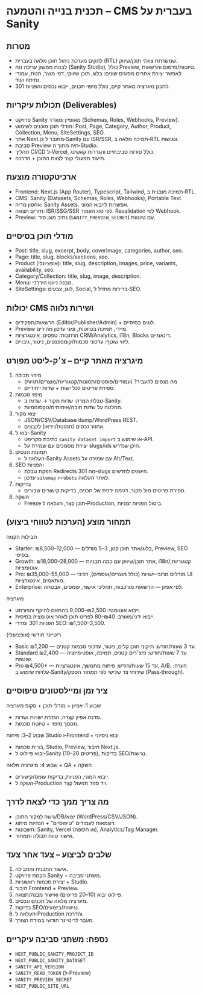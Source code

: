 תכנית בנייה והטמעה – CMS בעברית על Sanity
==========================================

מטרות
-----
- להקים מערכת ניהול תוכן מלאה בעברית (RTL) שמשרתת צוותי תוכן/שיווק.
- לבנות ממשק עריכה נוח (Sanity Studio), כולל Preview, טיוטות/פרסום והרשאות.
- לאפשר יצירת אתרים מסוגים שונים: בלוג, תוכן שיווקי, דפי מוצר, חנות, עמודי נחיתה ועוד.
- לתכנן מיגרציה מאתר קיים, כולל מיפוי תכנים, ייבוא נכסים והפניות 301.

תכולות עיקריות (Deliverables)
------------------------------
- פרויקט Sanity מאופיין ומוגדר (Schemas, Roles, Webhooks, Preview).
- מודלי תוכן מוכנים לשימוש: Post, Page, Category, Author, Product, Collection, Menu, SiteSettings, SEO.
- אתר Next.js מחובר ל‑Sanity עם ISR/SSR, תמיכה מלאה ב‑RTL ונגישות.
- סביבת Preview חיה מתוך ה‑Studio.
- תהליך CI/CD ל‑Vercel, כולל סודות סביבתיים והגדרות קאשינג.
- תיעוד תפעולי קצר לצוות התוכן + הדרכה.

ארכיטקטורה מוצעת
-----------------
- Frontend: Next.js (App Router), Typescript, Tailwind, תמיכה מובנית ב‑RTL.
- CMS: Sanity (Datasets, Schemas, Roles, Webhooks), Portable Text.
- אחסון מדיה: Sanity Assets. אפשרות לייבוא המוני.
- תזרים תצוגה: ISR/SSG/SSR לפי סוג העמוד. Revalidation לפי Webhook.
- Preview: נתיב מוגן סוד (`SANITY_PREVIEW_SECRET`) עם טיוטות.

מודלי תוכן בסיסיים
-------------------
- Post: title, slug, excerpt, body, coverImage, categories, author, seo.
- Page: title, slug, blocks/sections, seo.
- Product (אופציונלי): title, slug, description, images, price, variants, availability, seo.
- Category/Collection: title, slug, image, description.
- Menu: מבנה ניווט היררכי.
- SiteSettings: לוגו, צבעים, Social, ברירות מחדל ל‑SEO.

יכולות CMS ושירות נלווה
------------------------
- הרשאות/תפקידים (Editor/Publisher/Admin) + לוגים בסיסיים.
- Preview מיידי, תמיכה בטיוטות, זמני עדכון מהירים.
- הרחבות: טפסים, אינטגרציות CRM/Analytics, i18n, Blocks דינאמיים.
- ליווי שוטף: עדכוני סכמות/קומפוננטים, ניטור, גיבויים.

מיגרציה מאתר קיים – צ׳ק‑ליסט מפורט
-----------------------------------
1) מיפוי תכולה
   - מה מנסים להעביר? (עמודים/פוסטים/תמונות/קטגוריות/מוצרים/תגיות)
   - ספירת פריטים לכל ישות + שדות ייחודיים.
2) מיפוי סכמות
   - טבלת המרה: שדות מקור → שדות ב‑Sanity.
   - החלטה על שדות חובה/אימותים/טקסונומיות.
3) יצוא מקור
   - JSON/CSV/Database dump/WordPress REST.
   - אחזור נכסים (תמונות/וידאו) לקבצים.
4) יבוא ל‑Sanity
   - כתיבת סקריפט `sanity dataset import` או שימוש ב‑API.
   - יצירת מסמכים עם שמירה על slugs/ids היכן שנדרש.
5) תמונות ונכסים
   - העלאה ל‑Sanity Assets עם שמירה על Alt/Text.
6) SEO והפניות
   - הפקת טבלת Redirects 301 מה‑slugs הישנים לחדשים.
   - עדכון `sitemap` ו‑`robots` לאחר העלאה.
7) בדיקות
   - ספירת פריטים מול מקור, דגימה ידנית של תכנים, בדיקות קישורים שבורים.
8) השקה
   - Freeze תוכן קצר, העלאה ל‑Production, ביטול הפניות זמניות.

תמחור מוצע (הערכות לטווחי ביצוע)
---------------------------------
חבילות הקמה
- Starter: ₪8,500–12,000 — בלוג/אתר תוכן קטן, 3–5 מודלים, Preview, SEO בסיסי.
- Growth: ₪18,000–28,000 — אתר תוכן/שיווק עם כמה תבניות, i18n/קטגוריות, אוטומציות.
- Pro: ₪35,000–55,000 — מודלים מרובי‑ישויות (כולל מוצרים/אוספים), רכיבי UI מותאמים, אינטגרציות.
- Enterprise: לפי אפיון — הרשאות מורכבות, תהליכי אישור, עומסים, אבטחה.

מיגרציה
- ייבוא אוטומטי: ₪2,500–9,000 בהתאם להיקף והפורמט.
- ייבוא ידני/מעורב: ₪40–80 לפריט תוכן לאחר אוטומציה בסיסית.
- הפניות 301 ומדדי SEO: ₪1,500–3,500.

ריטיינר חודשי (אופציונלי)
- Basic ₪1,200 — עד 3 שעות/חודש: תיקוני תוכן קלים, ניטור, עדכוני סכמות קטנים.
- Standard ₪2,400 — עד 7 שעות/חודש: פיצ׳רים קטנים, תמיכה, אופטימיזציה שוטפת.
- Pro ₪4,500+ — עד 15 שעות/חודש: פיתוח מתמשך, אינטגרציות, A/B.
הערה: עלויות שימוש ב‑Sanity/שירותי צד שלישי לפי תמחור הספק (Pass‑through).

ציר זמן ומיילסטונים טיפוסיים
-----------------------------
שבוע 1: אפיון + מודלי תוכן + סקופ מיגרציה
- סדנת אפיון קצרה, הגדרת ישויות ושדות.
- מסמך מיפוי + טיוטת סכמות.

שבוע 2–3: פיתוח Studio ו‑Frontend + יבוא ניסיוני
- בניית סכמות, Studio, Preview, חיבור Next.js.
- יבוא פיילוט ל‑Sanity (10–20 פריטים), בדיקות SEO/נגישות.

שבוע 4: מיגרציה מלאה + QA + השקה
- ייבוא המוני, הפניות, בדיקות עומס/קישורים.
- השקה ל‑Production ויד ספר תפעול קצר.

מה צריך ממך כדי לצאת לדרך
--------------------------
- גישה למקור התוכן/DB/יצוא (WordPress/CSV/JSON).
- דוגמאות לעמודים “טיפוסיים” + הנחיות מיתוג.
- חשבונות: Sanity, Vercel (או חלופה), Analytics/Tag Manager.
- אישור טווח תכולה ותמחור.

שלבים לביצוע – צעד אחר צעד
---------------------------
1) אישור התכנית והחבילה.
2) הקמת פרויקט Sanity + משתני סביבה.
3) יצירת סכמות ראשוניות + Studio.
4) חיבור Frontend + Preview.
5) פיילוט יבוא (10–20 פריטים) ואישור מבנה/תצוגה.
6) מיגרציה מלאה של תכנים ונכסים.
7) בדיקות SEO/נגישות/ביצועים.
8) העלאה ל‑Production והדרכה.
9) מעבר לריטיינר חודשי במידת הצורך.

נספח: משתני סביבה עיקריים
--------------------------
- `NEXT_PUBLIC_SANITY_PROJECT_ID`
- `NEXT_PUBLIC_SANITY_DATASET`
- `SANITY_API_VERSION`
- `SANITY_READ_TOKEN` (ל‑Preview)
- `SANITY_PREVIEW_SECRET`
- `NEXT_PUBLIC_SITE_URL`

